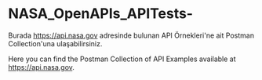 # NASA_OpenAPIs_APITests-

Burada https://api.nasa.gov adresinde bulunan API Örnekleri'ne ait Postman Collection'una ulaşabilirsiniz.

Here you can find the Postman Collection of API Examples available at https://api.nasa.gov.

